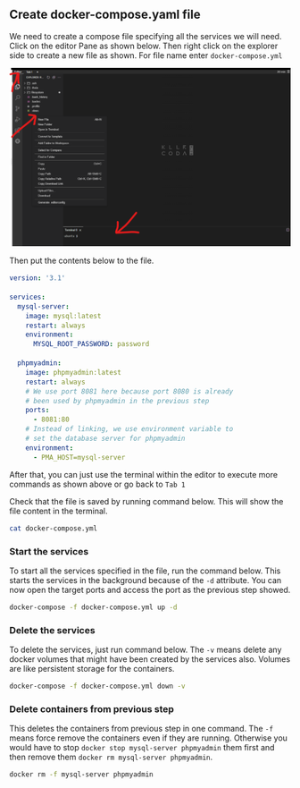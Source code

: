 ## Create docker-compose.yaml file

We need to create a compose file specifying all the services we will need. Click on the editor Pane as shown below. Then right click on the explorer side to create a new file as shown. For file name enter `docker-compose.yml`

![Access editor](https://raw.githubusercontent.com/gathecageorge/killercoda/main/Editor.png)

Then put the contents below to the file.
```yaml
version: '3.1'

services:
  mysql-server:
    image: mysql:latest
    restart: always
    environment:
      MYSQL_ROOT_PASSWORD: password

  phpmyadmin:
    image: phpmyadmin:latest
    restart: always
    # We use port 8081 here because port 8080 is already 
    # been used by phpmyadmin in the previous step
    ports:
      - 8081:80
    # Instead of linking, we use environment variable to 
    # set the database server for phpmyadmin
    environment:
      - PMA_HOST=mysql-server


```

After that, you can just use the terminal within the editor to execute more commands as shown above or go back to `Tab 1`

Check that the file is saved by running command below. This will show the file content in the terminal.

```bash
cat docker-compose.yml
```

### Start the services

To start all the services specified in the file, run the command below. This starts the services in the background because of the `-d` attribute. You can now open the target ports and access the port as the previous step showed.

```bash
docker-compose -f docker-compose.yml up -d
```

### Delete the services

To delete the services, just run command below. The `-v` means delete any docker volumes that might have been created by the services also. Volumes are like persistent storage for the containers.

```bash
docker-compose -f docker-compose.yml down -v
```

### Delete containers from previous step

This deletes the containers from previous step in one command. The `-f` means force remove the containers even if they are running. Otherwise you would have to stop `docker stop mysql-server phpmyadmin` them first and then remove them `docker rm mysql-server phpmyadmin`.

```bash
docker rm -f mysql-server phpmyadmin
```

